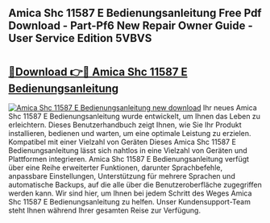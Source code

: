 ## Amica Shc 11587 E Bedienungsanleitung Free Pdf Download - Part-Pf6 New Repair Owner Guide - User Service Edition 5VBVS

# <h2><a href="http://df1ik6.blite.top/?on=Amica+Shc+11587+E+Bedienungsanleitung">🔗Download 👉🔴 Amica Shc 11587 E Bedienungsanleitung</a></h2>

[![Amica Shc 11587 E Bedienungsanleitung new download](https://i.imgur.com/lujVjoI.png)](http://df1ik6.blite.top/?on=Amica+Shc+11587+E+Bedienungsanleitung)
Ihr neues Amica Shc 11587 E Bedienungsanleitung wurde entwickelt, um Ihnen das Leben zu erleichtern. Dieses Benutzerhandbuch zeigt Ihnen, wie Sie Ihr Produkt installieren, bedienen und warten, um eine optimale Leistung zu erzielen. Kompatibel mit einer Vielzahl von Geräten Dieses Amica Shc 11587 E Bedienungsanleitung lässt sich nahtlos in eine Vielzahl von Geräten und Plattformen integrieren. Amica Shc 11587 E Bedienungsanleitung verfügt über eine Reihe erweiterter Funktionen, darunter Sprachbefehle, anpassbare Einstellungen, Unterstützung für mehrere Sprachen und automatische Backups, auf die alle über die Benutzeroberfläche zugegriffen werden kann. Wir sind hier, um Ihnen bei jedem Schritt des Weges Amica Shc 11587 E Bedienungsanleitung zu helfen. Unser Kundensupport-Team steht Ihnen während Ihrer gesamten Reise zur Verfügung.
